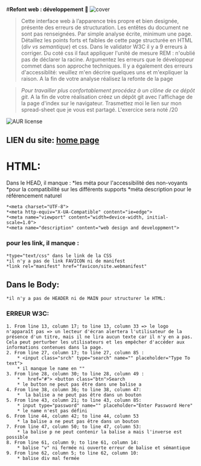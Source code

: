 #**Refont web : développement** 🚀 
![cover](./cover.PNG)
>Cette interface web à l’apparence très propre et bien designée, présente des erreurs de structuration. Les entêtes du document ne sont pas renseignées.
Par simple analyse écrite, minimum une page. Détaillez les points forts et faibles de cette page structurée en  HTML (_div vs semantique_) et css. Dans le validator W3C il y a 9 erreurs à corriger. Du coté css il faut appliquer l'unité de mesure REM :  n'oublié pas de déclarer la racine. Argumentez les erreurs que le développeur commet dans son approche techniques. Il y a également des erreurs d'accessiblité: veuillez m'en décrire quelques uns et m'expliquer la raison. A la fin de votre analyse réalisez la refonte de la page

> *Pour travailler plus confortablement procédez à un clône de ce dépôt git*.
> A la fin de votre réalisation créez un dépôt git avec l'affichage de la page d'index sur le navigateur.
> Trasmettez moi le lien sur mon spread-sheet que je vous est partagé. 
> L'exercice sera  noté /20

![AUR license](https://img.shields.io/aur/license/c)

## LIEN du site: [home page](https://github.com/laetitiamichel/Refont-design-exo)

# **HTML:**
Dans le HEAD, il manque :
    *les méta pour l'accessibilité des non-voyants
    *pour la compatibilité sur les différents supports
    *méta description pour le référencement naturel

    *<meta charset="UTF-8">
    *<meta http-equiv="X-UA-Compatible" content="ie=edge">
    *<meta name="viewport" content="width=device-width, initial-scale=1.0">
    *<meta name="description" content="web design and developpment">

### pour les link, il manque :
    *type="text/css" dans le link de la CSS
    *il n'y a pas de link FAVICON ni de manifest
    *link rel="manifest" href="favicon/site.webmanifest"

## Dans le Body:
    *il n'y a pas de HEADER ni de MAIN pour structurer le HTML:

### ERREUR W3C:
    1. From line 13, column 17; to line 13, column 33 => le logo n'apparaît pas => un lecteur d'écran alertera l'utilisateur de la présence d'un titre, mais il ne lira aucun texte car il n'y en a pas. Cela peut perturber les utilisateurs et les empêcher d'accéder aux informations contenues dans la page.
    2. From line 27, column 17; to line 27, column 85 :
        * <input class="srch" type="search" name="" placeholder="Type To text">
        * il manque le name en "" 
    3. From line 28, column 30; to line 28, column 49 :
        *   href="#"> <button class="btn">Search
        * le button ne peut pas être dans une balise a
    4. From line 38, column 36; to line 38, column 47:
        *  la balise a ne peut pas être dans un bouton
    5. From line 43, column 21; to line 43, column 85:
        * input type="password" name="" placeholder="Enter Password Here"
        * le name n'est pas défini
    6. From line 44, column 42; to line 44, column 53
        * la balise a ne peut pas être dans un bouton
    7. From line 47, column 50; to line 47, column 53:
        * la balise p ne peut contenir la balise a mais l'inverse est possible
    8. From line 61, column 9; to line 61, column 14:
        * balise "v" ni fermée ni ouverte erreur de balise et sémantique
    9. From line 62, column 5; to line 62, column 10:
        * balise div mal fermée